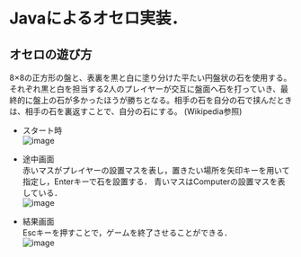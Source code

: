 # Javaによるオセロ実装．

## オセロの遊び方
8×8の正方形の盤と、表裏を黒と白に塗り分けた平たい円盤状の石を使用する。それぞれ黒と白を担当する2人のプレイヤーが交互に盤面へ石を打っていき、最終的に盤上の石が多かったほうが勝ちとなる。相手の石を自分の石で挟んだときは、相手の石を裏返すことで、自分の石にする。
(Wikipedia参照)

- スタート時<br>
![image](https://user-images.githubusercontent.com/78514639/168420251-725db69e-694d-4b3c-9855-150747fc3766.png)

- 途中画面<br>
赤いマスがプレイヤーの設置マスを表し，置きたい場所を矢印キーを用いて指定し，Enterキーで石を設置する．
青いマスはComputerの設置マスを表している．<br>
![image](https://user-images.githubusercontent.com/78514639/168464027-a8ed8819-e488-4803-aa57-ca90bfad820a.png)

- 結果画面<br>
Escキーを押すことで，ゲームを終了させることができる．<br>
![image](https://user-images.githubusercontent.com/78514639/168464262-f558f3e4-ba90-4248-8a5e-4705f55cd586.png)